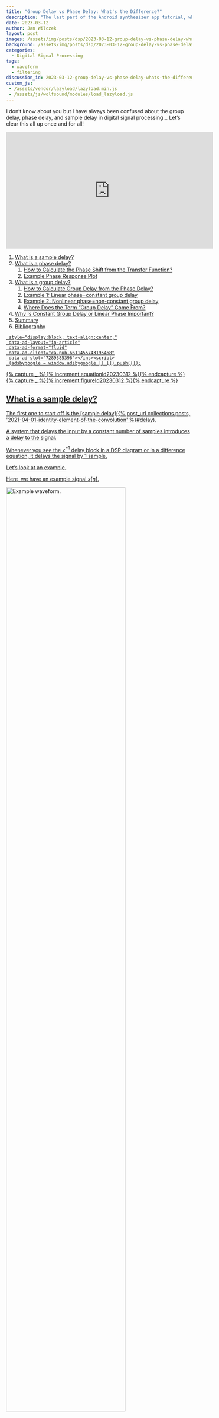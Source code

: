 ```yaml
---
title: "Group Delay vs Phase Delay: What's the Difference?"
description: "The last part of the Android synthesizer app tutorial, where we implement the wavetable synthesis algorithm in C++."
date: 2023-03-12
author: Jan Wilczek
layout: post
images: /assets/img/posts/dsp/2023-03-12-group-delay-vs-phase-delay-whats-the-difference/
background: /assets/img/posts/dsp/2023-03-12-group-delay-vs-phase-delay-whats-the-difference/Thumbnail.webp
categories:
  - Digital Signal Processing
tags:
  - waveform
  - filtering
discussion_id: 2023-03-12-group-delay-vs-phase-delay-whats-the-difference
custom_js:
 - /assets/vendor/lazyload/lazyload.min.js
 - /assets/js/wolfsound/modules/load_lazyload.js
---
```

I don’t know about you but I have always been confused about the group delay, phase delay, and sample delay in digital signal processing… Let’s clear this all up once and for all!

<iframe width="560" height="315" src="https://www.youtube.com/embed/ox-CyJVpJEM" title="YouTube video player" frameborder="0" allow="accelerometer; autoplay; clipboard-write; encrypted-media; gyroscope; picture-in-picture; web-share" allowfullscreen></iframe>

1. [What is a sample delay?](#what-is-a-sample-delay)
2. [What is a phase delay?](#what-is-a-phase-delay)
   1. [How to Calculate the Phase Shift from the Transfer Function?](#how-to-calculate-the-phase-shift-from-the-transfer-function)
   2. [Example Phase Response Plot](#example-phase-response-plot)
3. [What is a group delay?](#what-is-a-group-delay)
   1. [How to Calculate Group Delay from the Phase Delay?](#how-to-calculate-group-delay-from-the-phase-delay)
   2. [Example 1: Linear phase=constant group delay](#example-1-linear-phaseconstant-group-delay)
   3. [Example 2: Nonlinear phase=non-constant group delay](#example-2-nonlinear-phasenon-constant-group-delay)
   4. [Where Does the Term “Group Delay” Come From?](#where-does-the-term-group-delay-come-from)
4. [Why Is Constant Group Delay or Linear Phase Important?](#why-is-constant-group-delay-or-linear-phase-important)
5. [Summary](#summary)
6. [Bibliography](#bibliography)

<script defer src="https://pagead2.googlesyndication.com/pagead/js/adsbygoogle.js?client=ca-pub-6611455743195468"
     crossorigin="anonymous"></script><ins class="adsbygoogle"
     style="display:block; text-align:center;"
     data-ad-layout="in-article"
     data-ad-format="fluid"
     data-ad-client="ca-pub-6611455743195468"
     data-ad-slot="7289385396"></ins><script>
     (adsbygoogle = window.adsbygoogle || []).push({});
</script>


{% capture _ %}{% increment equationId20230312  %}{% endcapture %}
{% capture _ %}{% increment figureId20230312  %}{% endcapture %}

## What is a sample delay?

The first one to start off is the [sample delay]({% post_url collections.posts, '2021-04-01-identity-element-of-the-convolution' %}#delay).

A system that delays the input by a constant number of samples introduces a delay to the signal.

Whenever you see the $z^{-1}$ delay block in a DSP diagram or in a difference equation, it delays the signal by 1 sample.

Let’s look at an example.

Here, we have an example signal $x[n]$.

<div markdown="0">
<img class="lazyload" data-src="{{ page.images | absolute_url | append: "/two_sines_signal.webp" }}" alt="Example waveform." width="80%">
</div>
_Figure {% increment figureId20230312 %}. Some signal._

What happens to it if we delay it by 4 samples?

<div markdown="0">
<img class="lazyload" data-src="{{ page.images | absolute_url | append: "/delayed_two_sines_signal.webp" }}" alt="Example waveform delayed by 4 samples." width="80%">
</div>
_Figure {% increment figureId20230312 %}. Signal delayed by 4 samples._

As you can see at the output of the delay, the signal is simply delayed by 4 samples. We denote the delayed signal by $x[n-4]$.

Remember that by the sample delay of a system, we refer to the delay of the whole signal by some number of samples between the output and the input. Pure delay elements, do not introduce any other change beyond the delay.

I have discussed the delay in samples in more detail in the following [article & video]({% post_url collections.posts, '2021-04-01-identity-element-of-the-convolution' %}).

## What is a phase delay?

Let’s consider once again the output of the system delayed by 4 samples.

<div markdown="0">
<img class="lazyload" data-src="{{ page.images | absolute_url | append: "/delayed_two_sines_no_shadow.webp" }}" alt="Waveform of a signal consisting of 2 sines delayed by 4 samples." width="80%">
</div>
_Figure {% increment figureId20230312 %}. Signal consisting of 2 sines delayed by 4 samples._

This signal consists of 2 sines: one of them has period equal to 16 samples and the other one has period equal to 8 samples.

<div markdown="0">
<img class="lazyload" data-src="{{ page.images | absolute_url | append: "/sine1_signal.webp" }}" alt="Waveform of a sine with period of 16 samples." width="80%">
</div>
_Figure {% increment figureId20230312 %}. Sine with period of 16 samples._

<div markdown="0">
<img class="lazyload" data-src="{{ page.images | absolute_url | append: "/sine2_signal.webp" }}" alt="Waveform of a sine with period of 8 samples." width="80%">
</div>
_Figure {% increment figureId20230312 %}. Sine with period of 8 samples._

If you don’t know what the period of a signal is, it’s the smallest positive number of samples after which the signal starts repeating itself. For example, the “2-sine” signal repeats every 16 samples.

Both sines inside the signal were delayed by the same number of samples. But how did their phase advance?

The **phase** of a sine is a value in the $[0, 2\pi)$ range. The period of a sine is equal to $2\pi$. So its phase tells us at which point in the period we are.

For the sine, whose period is 8 samples, 4 samples are half of its period. Therefore, 4 samples correspond to a shift of its argument (phase) by $\pi$ (half of the $2\pi$ period). Thus, the phase delay (or phase shift) of this sine is $\pi$.

However, for the sine, whose period is 16 samples, 4 samples are just one quarter of its period. Therefore, 4 samples correspond to a phase delay of $\frac{1}{4} \cdot 2\pi = \frac{\pi}{2}$.

See? A delay in samples means different phase delays for different sines. To calculate the phase shift of a sine given its sample delay or vice versa, we need to know the period or the frequency of the sine.

### How to Calculate the Phase Shift from the Transfer Function?

If we have the transfer function of a digital system or its frequency response $H(e^{j\omega})$, we can easily calculate its phase response as

$$
\arg H\left(e^{j\omega}\right),\quad ({% increment equationId20230312  %})
$$

where $\arg$ returns the principal argument of the given complex number in radians. The principal argument is always in the $(-\pi, \pi]$ range. Therefore, this phase is also called a **wrapped phase** because it is wrapped to the $(-\pi, \pi]$ range.

### Example Phase Response Plot

Here is an example phase response plot. It is the phase response of the second-order Butterworth IIR lowpass filter with the cutoff frequency set to $\frac{1}{4}$ of the Nyquist frequency.

<div markdown="0">
<img class="lazyload" data-src="{{ page.images | absolute_url | append: "/butterworth_lp2_phase_response.webp" }}" alt="IIR lowpass filter phase response plot." width="80%">
</div>
_Figure {% increment figureId20230312 %}. Phase response of the second-order Butterworth IIR lowpass filter with the cutoff frequency set to $\frac{1}{4}$ of the Nyquist frequency._

As you can see, this phase response is clearly nonlinear; in fact, all IIR filters have nonlinear phase.

Ok, we know what is the sample delay and the phase delay. Then, what is the group delay?

## What is a group delay?

“Group delay” is probably the most misleading term in the history of DSP but I admit, it does make sense.

To understand the group delay let’s look at an example.

In a pure delay system, all frequency components at the input are delayed by a constant number of samples.

What if each frequency was delayed by a different number of samples?

To use our “2-sine” signal again, let’s say we delay the sine with the period equal to 8 samples by 4 samples and the sine with the period equal to 16 samples by 8 samples.

Here you can see the output of the described frequency-dependent delaying system.

<div markdown="0">
<img class="lazyload" data-src="{{ page.images | absolute_url | append: "/phase_delayed_two_sines_signal.webp" }}" alt="Waveform of a signal consisting of 2 sines delayed with a frequency-dependent delay" width="80%">
</div>
_Figure {% increment figureId20230312 %}. Signal consisting of 2 sines delayed with a frequency-dependent delay._

Looking at the sines separately, at the output of this system the delayed sines look as follows.

<div markdown="0">
<img class="lazyload" data-src="{{ page.images | absolute_url | append: "/delayed_sine1_signal.webp" }}" alt="Waveform of the sine with period of 16 samples delayed by 8 samples" width="80%">
</div>
_Figure {% increment figureId20230312 %}. Sine with period of 16 samples delayed by 8 samples (phase delayed by $\pi$)._

<div markdown="0">
<img class="lazyload" data-src="{{ page.images | absolute_url | append: "/delayed_sine2_signal.webp" }}" alt="Waveform of the sine with period of 8 samples delayed by 4 samples" width="80%">
</div>
_Figure {% increment figureId20230312 %}. Sine with period of 8 samples delayed by 4 samples (phase delayed by $\pi$)._

What is interesting, now both sines have the same phase delay, $\pi$. However, you can see that the output in Figure 7 looks different visually from the input although these are still those two sines; if you’re unsure that they are different, check the first nonzero samples of the delayed signal. The relative position of the sines changed and, thus, the waveform changed.

As you might guess at this point, the **group delay** is exactly the number of samples by which a single frequency component is delayed.

In our example, the group delay of the frequency corresponding to period 8 is 4 and the group delay of the frequency corresponding to period 16 is 8.

In the previous example, where the whole input was delayed by 4 samples, you saw that if the group delay is constant for all frequencies, the system does not alter the waveform visually, it simply delays it; we get a delay system as in the definition of the sample delay.

So constant group delay is equivalent to sample delay.

### How to Calculate Group Delay from the Phase Delay?

Group delay can be easily calculated from the phase delay of the system

$$
\text{grd}\left[ H(e^{j\omega})\right] = - \frac{d}{d\omega}\{\arg H\left(e^{j\omega}\right)\},\quad ({% increment equationId20230312  %})
$$

where

- $H(e^{j\omega})$ is the complex frequency response of the system,
- $\arg H(e^{j\omega})$ is its phase response, and
- $\frac{d}{d\omega}$ denotes the derivative with respect to the angular frequency $\omega$ in radians per sample ($\omega = 2\pi f / f_s$, where $f$ is a frequency in Hz and $f_s$ is the sampling rate).

### Example 1: Linear phase=constant group delay

Let’s look at an example of a constant-group delay filter.

Here is the phase response of our delay by 4 samples.

<div markdown="0">
<img class="lazyload" data-src="{{ page.images | absolute_url | append: "/delay_by_4_phase_response.webp" }}" alt="Wrapped phase response plot" width="80%">
</div>
_Figure {% increment figureId20230312 %}. Wrapped phase response of a 4-sample delay system._

You can see that the phase is wrapped: when it reaches $-\pi$ it jumps up to $\pi$.

If we unwrap the phase, the phase response looks as follows.

<div markdown="0">
<img class="lazyload" data-src="{{ page.images | absolute_url | append: "/delay_by_4_unwrapped_phase_response.webp" }}" alt="Unwrapped phase response plot" width="80%">
</div>
_Figure {% increment figureId20230312 %}. Unwrapped phase response of a 4-sample delay system._

By the way, these plots were obtained using [scipy.signal.freqz](https://docs.scipy.org/doc/scipy/reference/generated/scipy.signal.freqz.html), [numpy.angle](https://numpy.org/doc/stable/reference/generated/numpy.angle.html), [numpy.unwrap](https://numpy.org/doc/stable/reference/generated/numpy.unwrap.html), and the [matplotlib](https://matplotlib.org/stable/index.html) library 🙂

The derivative of the phase response with respect to the frequency is simply the tilt coefficient of this linear function. In this case, the derivative is constant at each frequency $\omega$ (because the phase is linear) and can be calculated from the plot grid. Therefore, the group delay of this filter (negated derivative) is equal to $-\frac{-4\pi}{\pi} = -(-4) = 4$. We obtained the group delay at each frequency: it is constant and equal to 4. Therefore, this system is a delay of 4 samples. And indeed it has linear phase.

*Note: You can also calculate the group delay from the analytical form of the phase response. In the case of a pure delay of 4, the frequency response is $e^{-j4\omega}$ so the phase response is $-4\omega$. Thus, the negated derivative is 4.*

### Example 2: Nonlinear phase=non-constant group delay

Here is the plot of the group delay of the second-order Butterworth IIR lowpass filter with the cutoff frequency set to $\frac{1}{4}$ of the Nyquist frequency whose phase response you’ve seen in Figure 6.

<div markdown="0">
<img class="lazyload" data-src="{{ page.images | absolute_url | append: "/butterworth_lp2_group_delay.webp" }}" alt="IIR lowpass filter group delay plot." width="80%">
</div>
_Figure {% increment figureId20230312 %}. Group delay of the second-order Butterworth IIR lowpass filter with the cutoff frequency set to $\frac{1}{4}$ of the Nyquist frequency._

This group delay was calculated with the [scipy.signal.group_delay](https://docs.scipy.org/doc/scipy/reference/generated/scipy.signal.group_delay.html) function.

As you can see, a nonlinear phase response resulted in a non-constant group delay.

### Where Does the Term “Group Delay” Come From?

The group delay takes its name from the continuous frequency domain. Mathematically speaking, group delay describes the time delay of an infinitesimally small range of frequencies around some particular frequency $\omega$. This range of frequencies can also be called a “group” of frequencies, hence the name group delay. Clever, I know 😉

## Why Is Constant Group Delay or Linear Phase Important?

If a system has **linear phase**, it means that its phase response is a linear function of angular frequency, typically of the form $-\omega t_0$.

If a system has linear phase, it has constant group delay $t_0$, which can be easily calculated by inserting $\arg H\left(e^{j\omega}\right) =-\omega t_0$ into Equation 2.

Well, if a system has a constant group delay, then it means that it does not alter the input waveform visually; its behavior can be represented as a frequency-dependent amplitude scaling and a frequency-independent delay.

Why is it important? Well, as you could see for the 2 sines example, the change in the outlook of the signal can be drastic. Also such drastic changes make the outcome less predictable when we start mixing multiple signals together. If the group delay is not constant we may run into phase cancellation issues.

That’s why we typically (but not always) prefer linear phase (=constant group delay) systems.

Unfortunately, only finite impulse response (FIR) filters can have linear phase and, thus, linear-phase systems introduce significant delay… But that’s a topic for another article 😎

## Summary

In this article, you learned what is sample delay, phase delay, and group delay. You now know what is the difference between these three.

You also learned that systems (filters) with linear phase have constant group delay so their effect on the system can be described by a frequency-dependent gain and a frequency-independent delay in samples. Systems with linear phase are more predictable and, thus, more desirable.

With this knowledge you won’t be confused again when you stumble upon one of these “delay” terms!

If you want to know which other bits and pieces of knowledge are necessary for writing software that processes sound, check out my [free Audio Plugin Developer Checklist](https://thewolfsound.com/checklist/)!

## Bibliography

[OppenheimSchafer10] [Alan V Oppenheim, Ronald W. Schafer, *Discrete-Time Signal Processing*, 3rd Edition, Pearson 2010.](https://amzn.to/3vygXGl)


